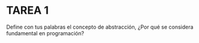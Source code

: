 
# TAREA 1

Define con tus palabras el concepto de abstracción, ¿Por qué se considera fundamental en programación? 


